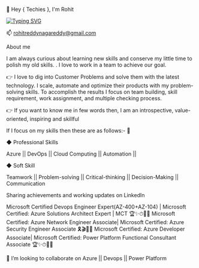 
👋 Hey { Techies }, I'm Rohit

[![Typing SVG](https://readme-typing-svg.herokuapp.com/?lines=Azure+Devops+Consultant)](https://git.io/typing-svg)


📫 rohitreddynagareddy@gmail.com

About me 

I am always curious about learning new skills and conserve my little time to polish my old skills. . I love to work in a team to achieve our goal.

👉 I love to dig into Customer Problems and solve them with the latest technology. I scale, automate and optimize their products with my problem-solving skills. To accomplish the results I focus on team building, skill requirement, work assignment, and multiple checking process.

👉 If you want to know me in few words then, I am an introspective, value-oriented, inspiring and skillful

If I focus on my skills then these are as follows:- 👀

◆ Professional Skills 
 
 Azure || DevOps || Cloud Computing || Automation ||

◆ Soft Skill
  
  Teamwork || Problem-solving || Critical-thinking || Decision-Making || Communication

Sharing achievements and working updates on LinkedIn 

Microsoft Certified Devops Engineer Expert(AZ-400+AZ-104) | Microsoft Certified: Azure Solutions Architect Expert | MCT 🏆✨⏱👨‍✈️
Microsoft Certified: Azure Network Engineer Associate| Microsoft Certified: Azure Security Engineer Associate 🎗️🎬🌺💬
Microsoft Certified: Azure Developer Associate| Microsoft Certified: Power Platform Functional Consultant Associate 🏆✨⏱👨‍✈️


💞️ I’m looking to collaborate on Azure ||  Devops || Power Platform

<!---
rohitreddynagareddy/rohitreddynagareddy is a ✨ special ✨ repository because its `README.md` (this file) appears on your GitHub profile.
You can click the Preview link to take a look at your changes.
--->
